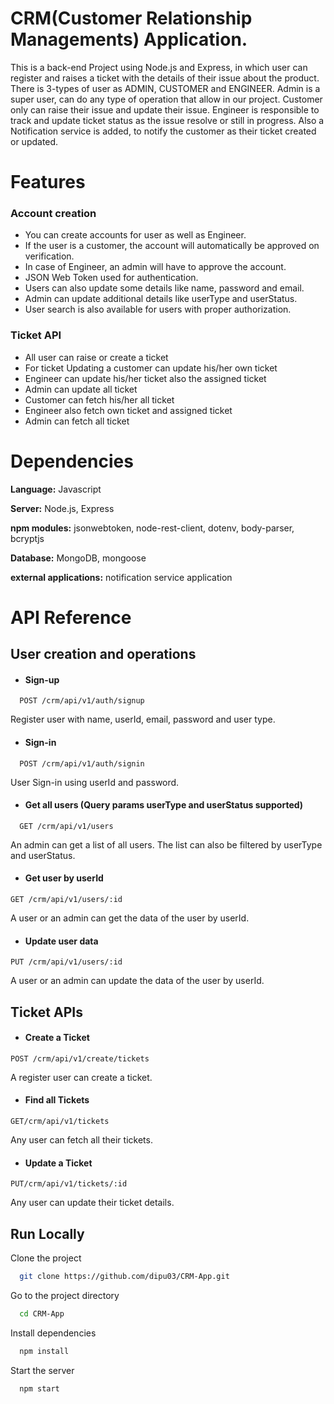 
# CRM(Customer Relationship Managements) Application.

This is a back-end Project using Node.js and Express, in which user can register and raises a ticket with the details of their issue about the product. There is 3-types of user as ADMIN, CUSTOMER and ENGINEER. Admin is a super user, can do any type of operation that allow in our project. Customer only can raise their issue and update their issue. Engineer is responsible to track and update ticket status as the issue resolve or still in progress.
Also a Notification service is added, to notify the customer as their ticket created or updated.


# Features
### Account creation

- You can create accounts for user as well as Engineer.
- If the user is a customer, the account will automatically be approved on verification.
- In case of Engineer, an admin will have to approve the account.
- JSON Web Token used for authentication.
- Users can also update some details like name, password and email.
- Admin can update additional details like userType and userStatus.
- User search is also available for users with proper authorization.	
	

### Ticket API
-	All user can raise or create a ticket
-	For ticket Updating a customer can update his/her own ticket 
-	Engineer can update his/her ticket also the assigned ticket
-	Admin can update all ticket
-	Customer can fetch his/her all ticket
-	Engineer also fetch own ticket and assigned ticket
-	Admin can fetch all ticket


# Dependencies

**Language:** Javascript


**Server:** Node.js, Express

**npm modules:**
jsonwebtoken,
node-rest-client,
dotenv,
body-parser,
bcryptjs

**Database:** MongoDB, mongoose

**external applications:**
notification service application






# API Reference

## User creation and operations

- #### Sign-up

```http
  POST /crm/api/v1/auth/signup
```
Register user with name, userId, email, password and user type.


- #### Sign-in

```http
  POST /crm/api/v1/auth/signin
```
User Sign-in using userId and password.


- #### Get all users (Query params userType and userStatus supported)

```http
  GET /crm/api/v1/users
```
An admin can get a list of all users. The list can also be filtered by userType and userStatus.


- ####	Get user by userId
```` http
GET /crm/api/v1/users/:id
````
A user or an admin can get the data of the user by userId.


- ####	Update user data
````http
PUT /crm/api/v1/users/:id
````
A user or an admin can update the data of the user by userId.



## Ticket APIs


- ####	Create a Ticket
````http
POST /crm/api/v1/create/tickets
````
A register user can create a ticket.


- ####	Find all Tickets
````http
GET/crm/api/v1/tickets
````
Any user can fetch all their tickets.


- ####	Update a Ticket
````http
PUT/crm/api/v1/tickets/:id	
````
Any user can update their ticket details.




## Run Locally

Clone the project

```bash
  git clone https://github.com/dipu03/CRM-App.git
```

Go to the project directory

```bash
  cd CRM-App
```

Install dependencies

```bash
  npm install
```

Start the server

```bash
  npm start
```




